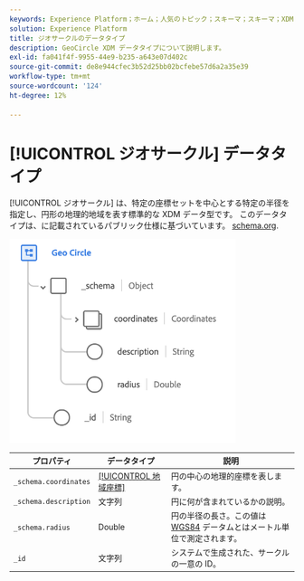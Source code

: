 ```yaml
---
keywords: Experience Platform；ホーム；人気のトピック；スキーマ；スキーマ；XDM；フィールド；スキーマ；スキーマ；ジオ；サークル；データ型；データ型；
solution: Experience Platform
title: ジオサークルのデータタイプ
description: GeoCircle XDM データタイプについて説明します。
exl-id: fa041f4f-9955-44e9-b235-a643e07d402c
source-git-commit: de8e944cfec3b52d25bb02bcfebe57d6a2a35e39
workflow-type: tm+mt
source-wordcount: '124'
ht-degree: 12%

---
```


# [!UICONTROL ジオサークル] データタイプ

[!UICONTROL ジオサークル] は、特定の座標セットを中心とする特定の半径を指定し、円形の地理的地域を表す標準的な XDM データ型です。 このデータタイプは、に記載されているパブリック仕様に基づいています。 [schema.org](https://schema.org/GeoCircle).

<img src="../images/data-types/geo-circle.png" width="400" /><br />

| プロパティ | データタイプ | 説明 |
| --- | --- | --- |
| `_schema.coordinates` | [[!UICONTROL 地域座標]](./geo-coordinates.md) | 円の中心の地理的座標を表します。 |
| `_schema.description` | 文字列 | 円に何が含まれているかの説明。 |
| `_schema.radius` | Double | 円の半径の長さ。この値は [WGS84](https://gisgeography.com/wgs84-world-geodetic-system/) データムとはメートル単位で測定されます。 |
| `_id` | 文字列 | システムで生成された、サークルの一意の ID。 |

